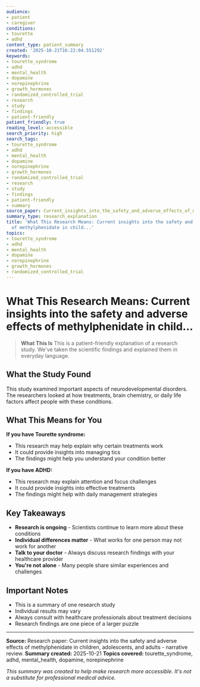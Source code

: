 ```yaml
---
audience:
- patient
- caregiver
conditions:
- tourette
- adhd
content_type: patient_summary
created: '2025-10-21T16:22:04.551292'
keywords:
- tourette_syndrome
- adhd
- mental_health
- dopamine
- norepinephrine
- growth_hormones
- randomized_controlled_trial
- research
- study
- findings
- patient-friendly
patient_friendly: true
reading_level: accessible
search_priority: high
search_tags:
- tourette_syndrome
- adhd
- mental_health
- dopamine
- norepinephrine
- growth_hormones
- randomized_controlled_trial
- research
- study
- findings
- patient-friendly
- summary
source_paper: Current_insights_into_the_safety_and_adverse_effects_of_methylphenidate_in_children_adolescents_and_.md
summary_type: research_explanation
title: 'What This Research Means: Current insights into the safety and adverse effects
  of methylphenidate in child...'
topics:
- tourette_syndrome
- adhd
- mental_health
- dopamine
- norepinephrine
- growth_hormones
- randomized_controlled_trial
---
```


# What This Research Means: Current insights into the safety and adverse effects of methylphenidate in child...

> **What This Is**
> This is a patient-friendly explanation of a research study. We've taken the scientific findings and explained them in everyday language.

## What the Study Found

This study examined important aspects of neurodevelopmental disorders. The researchers looked at how treatments, brain chemistry, or daily life factors affect people with these conditions.

## What This Means for You

**If you have Tourette syndrome:**
- This research may help explain why certain treatments work
- It could provide insights into managing tics
- The findings might help you understand your condition better

**If you have ADHD:**
- This research may explain attention and focus challenges
- It could provide insights into effective treatments
- The findings might help with daily management strategies

## Key Takeaways

- **Research is ongoing** - Scientists continue to learn more about these conditions
- **Individual differences matter** - What works for one person may not work for another
- **Talk to your doctor** - Always discuss research findings with your healthcare provider
- **You're not alone** - Many people share similar experiences and challenges

## Important Notes

- This is a summary of one research study
- Individual results may vary
- Always consult with healthcare professionals about treatment decisions
- Research findings are one piece of a larger puzzle

---

**Source:** Research paper: Current insights into the safety and adverse effects of methylphenidate in children, adolescents, and adults - narrative review.
**Summary created:** 2025-10-21
**Topics covered:** tourette_syndrome, adhd, mental_health, dopamine, norepinephrine

*This summary was created to help make research more accessible. It's not a substitute for professional medical advice.*
